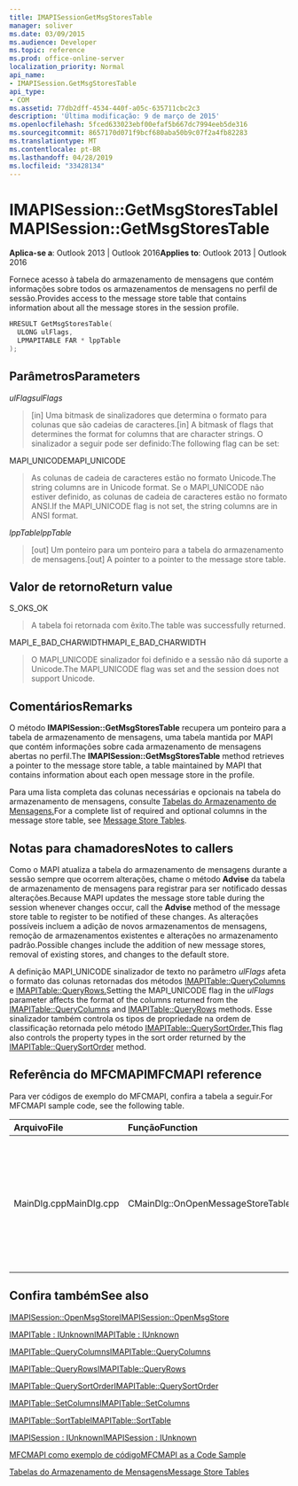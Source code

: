 ```yaml
---
title: IMAPISessionGetMsgStoresTable
manager: soliver
ms.date: 03/09/2015
ms.audience: Developer
ms.topic: reference
ms.prod: office-online-server
localization_priority: Normal
api_name:
- IMAPISession.GetMsgStoresTable
api_type:
- COM
ms.assetid: 77db2dff-4534-440f-a05c-635711cbc2c3
description: 'Última modificação: 9 de março de 2015'
ms.openlocfilehash: 5fced633023ebf00efaf5b667dc7994eeb5de316
ms.sourcegitcommit: 8657170d071f9bcf680aba50b9c07f2a4fb82283
ms.translationtype: MT
ms.contentlocale: pt-BR
ms.lasthandoff: 04/28/2019
ms.locfileid: "33428134"
---
```

# <a name="imapisessiongetmsgstorestable"></a><span data-ttu-id="6acdf-103">IMAPISession::GetMsgStoresTable</span><span class="sxs-lookup"><span data-stu-id="6acdf-103">IMAPISession::GetMsgStoresTable</span></span>

  
  
<span data-ttu-id="6acdf-104">**Aplica-se a**: Outlook 2013 | Outlook 2016</span><span class="sxs-lookup"><span data-stu-id="6acdf-104">**Applies to**: Outlook 2013 | Outlook 2016</span></span> 
  
<span data-ttu-id="6acdf-105">Fornece acesso à tabela do armazenamento de mensagens que contém informações sobre todos os armazenamentos de mensagens no perfil de sessão.</span><span class="sxs-lookup"><span data-stu-id="6acdf-105">Provides access to the message store table that contains information about all the message stores in the session profile.</span></span>
  
```cpp
HRESULT GetMsgStoresTable(
  ULONG ulFlags,
  LPMAPITABLE FAR * lppTable
);
```

## <a name="parameters"></a><span data-ttu-id="6acdf-106">Parâmetros</span><span class="sxs-lookup"><span data-stu-id="6acdf-106">Parameters</span></span>

 <span data-ttu-id="6acdf-107">_ulFlags_</span><span class="sxs-lookup"><span data-stu-id="6acdf-107">_ulFlags_</span></span>
  
> <span data-ttu-id="6acdf-108">[in] Uma bitmask de sinalizadores que determina o formato para colunas que são cadeias de caracteres.</span><span class="sxs-lookup"><span data-stu-id="6acdf-108">[in] A bitmask of flags that determines the format for columns that are character strings.</span></span> <span data-ttu-id="6acdf-109">O sinalizador a seguir pode ser definido:</span><span class="sxs-lookup"><span data-stu-id="6acdf-109">The following flag can be set:</span></span>
    
<span data-ttu-id="6acdf-110">MAPI_UNICODE</span><span class="sxs-lookup"><span data-stu-id="6acdf-110">MAPI_UNICODE</span></span> 
  
> <span data-ttu-id="6acdf-111">As colunas de cadeia de caracteres estão no formato Unicode.</span><span class="sxs-lookup"><span data-stu-id="6acdf-111">The string columns are in Unicode format.</span></span> <span data-ttu-id="6acdf-112">Se o MAPI_UNICODE não estiver definido, as colunas de cadeia de caracteres estão no formato ANSI.</span><span class="sxs-lookup"><span data-stu-id="6acdf-112">If the MAPI_UNICODE flag is not set, the string columns are in ANSI format.</span></span>
    
 <span data-ttu-id="6acdf-113">_lppTable_</span><span class="sxs-lookup"><span data-stu-id="6acdf-113">_lppTable_</span></span>
  
> <span data-ttu-id="6acdf-114">[out] Um ponteiro para um ponteiro para a tabela do armazenamento de mensagens.</span><span class="sxs-lookup"><span data-stu-id="6acdf-114">[out] A pointer to a pointer to the message store table.</span></span>
    
## <a name="return-value"></a><span data-ttu-id="6acdf-115">Valor de retorno</span><span class="sxs-lookup"><span data-stu-id="6acdf-115">Return value</span></span>

<span data-ttu-id="6acdf-116">S_OK</span><span class="sxs-lookup"><span data-stu-id="6acdf-116">S_OK</span></span> 
  
> <span data-ttu-id="6acdf-117">A tabela foi retornada com êxito.</span><span class="sxs-lookup"><span data-stu-id="6acdf-117">The table was successfully returned.</span></span>
    
<span data-ttu-id="6acdf-118">MAPI_E_BAD_CHARWIDTH</span><span class="sxs-lookup"><span data-stu-id="6acdf-118">MAPI_E_BAD_CHARWIDTH</span></span> 
  
> <span data-ttu-id="6acdf-119">O MAPI_UNICODE sinalizador foi definido e a sessão não dá suporte a Unicode.</span><span class="sxs-lookup"><span data-stu-id="6acdf-119">The MAPI_UNICODE flag was set and the session does not support Unicode.</span></span>
    
## <a name="remarks"></a><span data-ttu-id="6acdf-120">Comentários</span><span class="sxs-lookup"><span data-stu-id="6acdf-120">Remarks</span></span>

<span data-ttu-id="6acdf-121">O método **IMAPISession::GetMsgStoresTable** recupera um ponteiro para a tabela de armazenamento de mensagens, uma tabela mantida por MAPI que contém informações sobre cada armazenamento de mensagens abertas no perfil.</span><span class="sxs-lookup"><span data-stu-id="6acdf-121">The **IMAPISession::GetMsgStoresTable** method retrieves a pointer to the message store table, a table maintained by MAPI that contains information about each open message store in the profile.</span></span> 
  
<span data-ttu-id="6acdf-122">Para uma lista completa das colunas necessárias e opcionais na tabela do armazenamento de mensagens, consulte [Tabelas do Armazenamento de Mensagens.](message-store-tables.md)</span><span class="sxs-lookup"><span data-stu-id="6acdf-122">For a complete list of required and optional columns in the message store table, see [Message Store Tables](message-store-tables.md).</span></span> 
  
## <a name="notes-to-callers"></a><span data-ttu-id="6acdf-123">Notas para chamadores</span><span class="sxs-lookup"><span data-stu-id="6acdf-123">Notes to callers</span></span>

<span data-ttu-id="6acdf-124">Como o MAPI atualiza a tabela do armazenamento de mensagens durante a sessão sempre que ocorrem alterações, chame o método **Advise** da tabela de armazenamento de mensagens para registrar para ser notificado dessas alterações.</span><span class="sxs-lookup"><span data-stu-id="6acdf-124">Because MAPI updates the message store table during the session whenever changes occur, call the **Advise** method of the message store table to register to be notified of these changes.</span></span> <span data-ttu-id="6acdf-125">As alterações possíveis incluem a adição de novos armazenamentos de mensagens, remoção de armazenamentos existentes e alterações no armazenamento padrão.</span><span class="sxs-lookup"><span data-stu-id="6acdf-125">Possible changes include the addition of new message stores, removal of existing stores, and changes to the default store.</span></span> 
  
<span data-ttu-id="6acdf-126">A definição MAPI_UNICODE sinalizador de texto no parâmetro _ulFlags_ afeta o formato das colunas retornadas dos métodos [IMAPITable::QueryColumns](imapitable-querycolumns.md) e [IMAPITable::QueryRows.](imapitable-queryrows.md)</span><span class="sxs-lookup"><span data-stu-id="6acdf-126">Setting the MAPI_UNICODE flag in the  _ulFlags_ parameter affects the format of the columns returned from the [IMAPITable::QueryColumns](imapitable-querycolumns.md) and [IMAPITable::QueryRows](imapitable-queryrows.md) methods.</span></span> <span data-ttu-id="6acdf-127">Esse sinalizador também controla os tipos de propriedade na ordem de classificação retornada pelo método [IMAPITable::QuerySortOrder.](imapitable-querysortorder.md)</span><span class="sxs-lookup"><span data-stu-id="6acdf-127">This flag also controls the property types in the sort order returned by the [IMAPITable::QuerySortOrder](imapitable-querysortorder.md) method.</span></span> 
  
## <a name="mfcmapi-reference"></a><span data-ttu-id="6acdf-128">Referência do MFCMAPI</span><span class="sxs-lookup"><span data-stu-id="6acdf-128">MFCMAPI reference</span></span>

<span data-ttu-id="6acdf-129">Para ver códigos de exemplo do MFCMAPI, confira a tabela a seguir.</span><span class="sxs-lookup"><span data-stu-id="6acdf-129">For MFCMAPI sample code, see the following table.</span></span>
  
|<span data-ttu-id="6acdf-130">**Arquivo**</span><span class="sxs-lookup"><span data-stu-id="6acdf-130">**File**</span></span>|<span data-ttu-id="6acdf-131">**Função**</span><span class="sxs-lookup"><span data-stu-id="6acdf-131">**Function**</span></span>|<span data-ttu-id="6acdf-132">**Comentário**</span><span class="sxs-lookup"><span data-stu-id="6acdf-132">**Comment**</span></span>|
|:-----|:-----|:-----|
|<span data-ttu-id="6acdf-133">MainDlg.cpp</span><span class="sxs-lookup"><span data-stu-id="6acdf-133">MainDlg.cpp</span></span>  <br/> |<span data-ttu-id="6acdf-134">CMainDlg::OnOpenMessageStoreTable</span><span class="sxs-lookup"><span data-stu-id="6acdf-134">CMainDlg::OnOpenMessageStoreTable</span></span>  <br/> |<span data-ttu-id="6acdf-135">MFCMAPI usa o método **IMAPISession::GetMsgStoresTable** para obter a tabela de armazenamento de mensagens para que ela possa ser renderizada na caixa de diálogo principal de MFCMAPI.</span><span class="sxs-lookup"><span data-stu-id="6acdf-135">MFCMAPI uses the **IMAPISession::GetMsgStoresTable** method to obtain the message store table so that it can be rendered in the main dialog box of MFCMAPI.</span></span>  <br/> |
   
## <a name="see-also"></a><span data-ttu-id="6acdf-136">Confira também</span><span class="sxs-lookup"><span data-stu-id="6acdf-136">See also</span></span>



[<span data-ttu-id="6acdf-137">IMAPISession::OpenMsgStore</span><span class="sxs-lookup"><span data-stu-id="6acdf-137">IMAPISession::OpenMsgStore</span></span>](imapisession-openmsgstore.md)
  
[<span data-ttu-id="6acdf-138">IMAPITable : IUnknown</span><span class="sxs-lookup"><span data-stu-id="6acdf-138">IMAPITable : IUnknown</span></span>](imapitableiunknown.md)
  
[<span data-ttu-id="6acdf-139">IMAPITable::QueryColumns</span><span class="sxs-lookup"><span data-stu-id="6acdf-139">IMAPITable::QueryColumns</span></span>](imapitable-querycolumns.md)
  
[<span data-ttu-id="6acdf-140">IMAPITable::QueryRows</span><span class="sxs-lookup"><span data-stu-id="6acdf-140">IMAPITable::QueryRows</span></span>](imapitable-queryrows.md)
  
[<span data-ttu-id="6acdf-141">IMAPITable::QuerySortOrder</span><span class="sxs-lookup"><span data-stu-id="6acdf-141">IMAPITable::QuerySortOrder</span></span>](imapitable-querysortorder.md)
  
[<span data-ttu-id="6acdf-142">IMAPITable::SetColumns</span><span class="sxs-lookup"><span data-stu-id="6acdf-142">IMAPITable::SetColumns</span></span>](imapitable-setcolumns.md)
  
[<span data-ttu-id="6acdf-143">IMAPITable::SortTable</span><span class="sxs-lookup"><span data-stu-id="6acdf-143">IMAPITable::SortTable</span></span>](imapitable-sorttable.md)
  
[<span data-ttu-id="6acdf-144">IMAPISession : IUnknown</span><span class="sxs-lookup"><span data-stu-id="6acdf-144">IMAPISession : IUnknown</span></span>](imapisessioniunknown.md)


[<span data-ttu-id="6acdf-145">MFCMAPI como exemplo de código</span><span class="sxs-lookup"><span data-stu-id="6acdf-145">MFCMAPI as a Code Sample</span></span>](mfcmapi-as-a-code-sample.md)
  
[<span data-ttu-id="6acdf-146">Tabelas do Armazenamento de Mensagens</span><span class="sxs-lookup"><span data-stu-id="6acdf-146">Message Store Tables</span></span>](message-store-tables.md)

